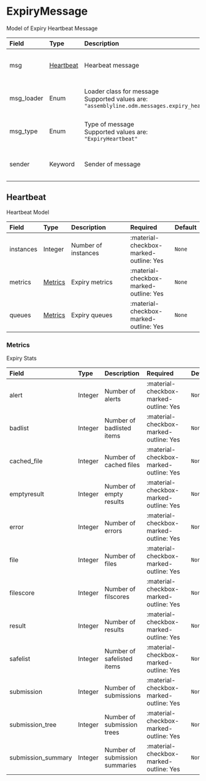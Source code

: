 [comment]: # (AUTOGENERATED MARKDOWN CONTENT. UPDATES TO ODM DOCUMENTATION SHOULD BE DONE THROUGH ASSEMBLYLINE-BASE REPO!)
# ExpiryMessage
Model of Expiry Heartbeat Message

| Field | Type | Description | Required | Default |
| :--- | :--- | :--- | :--- | :--- |
| msg | [Heartbeat](/assemblyline4_docs/odm/messages/expiry_heartbeat/#heartbeat) | Hearbeat message | <div style="width:100px">:material-checkbox-marked-outline: Yes</div> | `None` |
| msg_loader | Enum | Loader class for message<br>Supported values are:<br>`"assemblyline.odm.messages.expiry_heartbeat.ExpiryMessage"` | <div style="width:100px">:material-checkbox-marked-outline: Yes</div> | `assemblyline.odm.messages.expiry_heartbeat.ExpiryMessage` |
| msg_type | Enum | Type of message<br>Supported values are:<br>`"ExpiryHeartbeat"` | <div style="width:100px">:material-checkbox-marked-outline: Yes</div> | `ExpiryHeartbeat` |
| sender | Keyword | Sender of message | <div style="width:100px">:material-checkbox-marked-outline: Yes</div> | `None` |


[comment]: # (AUTOGENERATED MARKDOWN CONTENT. UPDATES TO ODM DOCUMENTATION SHOULD BE DONE THROUGH ASSEMBLYLINE-BASE REPO!)
## Heartbeat
Heartbeat Model

| Field | Type | Description | Required | Default |
| :--- | :--- | :--- | :--- | :--- |
| instances | Integer | Number of instances | <div style="width:100px">:material-checkbox-marked-outline: Yes</div> | `None` |
| metrics | [Metrics](/assemblyline4_docs/odm/messages/expiry_heartbeat/#metrics) | Expiry metrics | <div style="width:100px">:material-checkbox-marked-outline: Yes</div> | `None` |
| queues | [Metrics](/assemblyline4_docs/odm/messages/expiry_heartbeat/#metrics) | Expiry queues | <div style="width:100px">:material-checkbox-marked-outline: Yes</div> | `None` |


[comment]: # (AUTOGENERATED MARKDOWN CONTENT. UPDATES TO ODM DOCUMENTATION SHOULD BE DONE THROUGH ASSEMBLYLINE-BASE REPO!)
### Metrics
Expiry Stats

| Field | Type | Description | Required | Default |
| :--- | :--- | :--- | :--- | :--- |
| alert | Integer | Number of alerts | <div style="width:100px">:material-checkbox-marked-outline: Yes</div> | `None` |
| badlist | Integer | Number of badlisted items | <div style="width:100px">:material-checkbox-marked-outline: Yes</div> | `None` |
| cached_file | Integer | Number of cached files | <div style="width:100px">:material-checkbox-marked-outline: Yes</div> | `None` |
| emptyresult | Integer | Number of empty results | <div style="width:100px">:material-checkbox-marked-outline: Yes</div> | `None` |
| error | Integer | Number of errors | <div style="width:100px">:material-checkbox-marked-outline: Yes</div> | `None` |
| file | Integer | Number of files | <div style="width:100px">:material-checkbox-marked-outline: Yes</div> | `None` |
| filescore | Integer | Number of filscores | <div style="width:100px">:material-checkbox-marked-outline: Yes</div> | `None` |
| result | Integer | Number of results | <div style="width:100px">:material-checkbox-marked-outline: Yes</div> | `None` |
| safelist | Integer | Number of safelisted items | <div style="width:100px">:material-checkbox-marked-outline: Yes</div> | `None` |
| submission | Integer | Number of submissions | <div style="width:100px">:material-checkbox-marked-outline: Yes</div> | `None` |
| submission_tree | Integer | Number of submission trees | <div style="width:100px">:material-checkbox-marked-outline: Yes</div> | `None` |
| submission_summary | Integer | Number of submission summaries | <div style="width:100px">:material-checkbox-marked-outline: Yes</div> | `None` |


